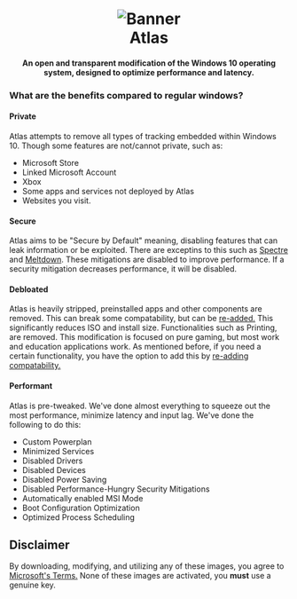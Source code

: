 <h1 align="center">
<img src="https://github.com/Atlas-OS/Atlas/blob/main/img/banner.jpg" alt="Banner"</img>
</a>
  <br>
  Atlas
  <br>
</a>
</h1>
<h4 align="center">An open and transparent modification of the Windows 10 operating system, designed to optimize performance and latency.</h4>

### What are the benefits compared to regular windows?

#### **Private**
Atlas attempts to remove all types of tracking embedded within Windows 10. Though some features are not/cannot private, such as:
- Microsoft Store
- Linked Microsoft Account
- Xbox
- Some apps and services not deployed by Atlas
- Websites you visit.

#### **Secure**
Atlas aims to be "Secure by Default" meaning, disabling features that can leak information or be exploited. There are exceptins to this such as [Spectre](https://spectreattack.com/spectre.pdf) and [Meltdown](https://meltdownattack.com/meltdown.pdf). These mitigations are disabled to improve performance.
If a security mitigation decreases performance, it will be disabled.

#### **Debloated**
Atlas is heavily stripped, preinstalled apps and other components are removed. This can break some compatability, but can be [re-added.](https://WIKILINKTOBE.ADDED) This significantly reduces ISO and install size. Functionalities such as Printing, are removed. This modification is focused on pure gaming, but most work and education applications work. As mentioned before, if you need a certain functionality, you have the option to add this by [re-adding compatability.](https://WIKILINKTOBE.ADDED)

#### **Performant**
Atlas is pre-tweaked. We've done almost everything to squeeze out the most performance, minimize latency and input lag.
We've done the following to do this:
- Custom Powerplan
- Minimized Services
- Disabled Drivers
- Disabled Devices
- Disabled Power Saving
- Disabled Performance-Hungry Security Mitigations
- Automatically enabled MSI Mode
- Boot Configuration Optimization
- Optimized Process Scheduling











## Disclaimer
By downloading, modifying, and utilizing any of these images, you agree to [Microsoft's Terms.](https://www.microsoft.com/en-us/Useterms/Retail/Windows/10/UseTerms_Retail_Windows_10_English.htm) None of these images are activated, you **must** use a genuine key.
